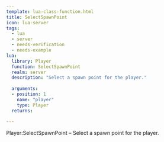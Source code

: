 ```yaml
---
template: lua-class-function.html
title: SelectSpawnPoint
icon: lua-server
tags:
  - lua
  - server
  - needs-verification
  - needs-example
lua:
  library: Player
  function: SelectSpawnPoint
  realm: server
  description: "Select a spawn point for the player."
  
  arguments:
  - position: 1
    name: "player"
    type: Player
  returns:
    
---
```


<div class="lua__search__keywords">
Player:SelectSpawnPoint &#x2013; Select a spawn point for the player.
</div>
